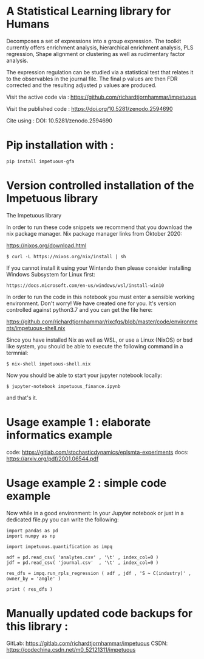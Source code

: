 # A Statistical Learning library for Humans
Decomposes a set of expressions into a group expression. The toolkit currently offers enrichment analysis, hierarchical enrichment analysis, PLS regression, Shape alignment or clustering as well as  rudimentary factor analysis.

The expression regulation can be studied via a statistical test that relates it to the observables in the journal file. The final p values are then FDR corrected and the resulting adjusted p values are produced.

Visit the active code via :
https://github.com/richardtjornhammar/impetuous

Visit the published code : 
https://doi.org/10.5281/zenodo.2594690

Cite using :
DOI: 10.5281/zenodo.2594690

# Pip installation with :
```
pip install impetuous-gfa
```

# Version controlled installation of the Impetuous library

The Impetuous library

In order to run these code snippets we recommend that you download the nix package manager. Nix package manager links from Oktober 2020:

https://nixos.org/download.html

```
$ curl -L https://nixos.org/nix/install | sh
```

If you cannot install it using your Wintendo then please consider installing Windows Subsystem for Linux first:

```
https://docs.microsoft.com/en-us/windows/wsl/install-win10
```

In order to run the code in this notebook you must enter a sensible working environment. Don't worry! We have created one for you. It's version controlled against python3.7 and you can get the file here:

https://github.com/richardtjornhammar/rixcfgs/blob/master/code/environments/impetuous-shell.nix

Since you have installed Nix as well as WSL, or use a Linux (NixOS) or bsd like system, you should be able to execute the following command in a termnial:

```
$ nix-shell impetuous-shell.nix
```

Now you should be able to start your jupyter notebook locally:

```
$ jupyter-notebook impetuous_finance.ipynb
```

and that's it.

# Usage example 1 : elaborate informatics example

code: https://gitlab.com/stochasticdynamics/eplsmta-experiments
docs: https://arxiv.org/pdf/2001.06544.pdf

# Usage example 2 : simple code example

Now while in a good environment: In your Jupyter notebook or just in a dedicated file.py you can write the following:

```
import pandas as pd
import numpy as np

import impetuous.quantification as impq

adf = pd.read_csv( 'analytes.csv' , '\t' , index_col=0 )
jdf = pd.read_csv( 'journal.csv'  , '\t' , index_col=0 )

res_dfs = impq.run_rpls_regression ( adf , jdf , 'S ~ C(industry)' , owner_by = 'angle' )

print ( res_dfs )
```

# Manually updated code backups for this library :

GitLab:	https://gitlab.com/richardtjornhammar/impetuous
CSDN:	https://codechina.csdn.net/m0_52121311/impetuous

